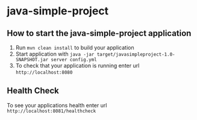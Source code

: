 # java-simple-project

How to start the java-simple-project application
---

1. Run `mvn clean install` to build your application
1. Start application with `java -jar target/javasimpleproject-1.0-SNAPSHOT.jar server config.yml`
1. To check that your application is running enter url `http://localhost:8080`

Health Check
---

To see your applications health enter url `http://localhost:8081/healthcheck`

